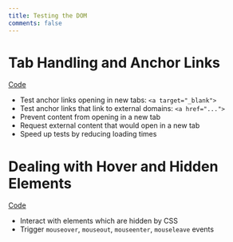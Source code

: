 ```yaml
---
title: Testing the DOM
comments: false
---
```


# Tab Handling and Anchor Links

[ Code](https://github.com/cypress-io/cypress-example-recipes/blob/master/cypress/integration/tab_handling_anchor_links_spec.js)

- Test anchor links opening in new tabs: `<a target="_blank">`
- Test anchor links that link to external domains: `<a href="...">`
- Prevent content from opening in a new tab
- Request external content that would open in a new tab
- Speed up tests by reducing loading times

# Dealing with Hover and Hidden Elements

[ Code](https://github.com/cypress-io/cypress-example-recipes/blob/master/cypress/integration/hover_hidden_elements_spec.js)

- Interact with elements which are hidden by CSS
- Trigger `mouseover`, `mouseout`, `mouseenter`, `mouseleave` events
